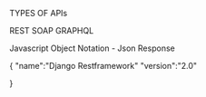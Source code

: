 TYPES OF APIs

REST
SOAP
GRAPHQL

Javascript Object Notation - Json Response

{
"name":"Django Restframework"
"version":"2.0"

}

